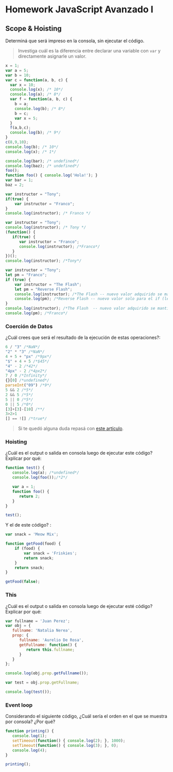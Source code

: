 
# Homework JavaScript Avanzado I

## Scope & Hoisting

Determiná que será impreso en la consola, sin ejecutar el código.

> Investiga cuál es la diferencia entre declarar una variable con `var` y directamente asignarle un valor.

```javascript
x = 1;
var a = 5;
var b = 10;
var c = function(a, b, c) {
  var x = 10;
  console.log(x); /* 10*/
  console.log(a); /* 8*/
  var f = function(a, b, c) {
    b = a;
    console.log(b); /* 8*/
    b = c;
    var x = 5;
  }
  f(a,b,c);
  console.log(b); /* 9*/
}
c(8,9,10);
console.log(b); /* 10*/
console.log(x); /* 1*/
```

```javascript
console.log(bar); /* undefined*/
console.log(baz); /* undefined*/
foo();
function foo() { console.log('Hola!'); }
var bar = 1;
baz = 2;
```

```javascript
var instructor = "Tony";
if(true) {
    var instructor = "Franco";
}
console.log(instructor); /* Franco */
```

```javascript
var instructor = "Tony";
console.log(instructor); /* Tony */
(function() {
   if(true) {
      var instructor = "Franco";
      console.log(instructor); /*Franco*/
   }
})();
console.log(instructor); /*Tony*/
```

```javascript
var instructor = "Tony";
let pm = "Franco";
if (true) {
    var instructor = "The Flash";
    let pm = "Reverse Flash";
    console.log(instructor); /*The Flash -- nuevo valor adquirido se mantiene (var)*/ 
    console.log(pm); /*Reverse Flash -- nuevo valor solo para el if (let), no sale de los corchetes*/
}
console.log(instructor); /*The Flash  -- nuevo valor adquirido se mantiene*/
console.log(pm); /*Franco*/
```
### Coerción de Datos

¿Cuál crees que será el resultado de la ejecución de estas operaciones?:

```javascript
6 / "3" /*NaN*/
"2" * "3" /*NaN*/
4 + 5 + "px" /*9px*/
"$" + 4 + 5 /*$45*/
"4" - 2 /*42*/
"4px" - 2 /*4px2*/
7 / 0 /*Infinity*/
{}[0] /*undefined*/
parseInt("09") /*9*/
5 && 2 /*5*/
2 && 5 /*5*/
5 || 0 /*5*/
0 || 5 /*0*/
[3]+[3]-[10] /**/
3>2>1 
[] == ![] /*true*/
```

> Si te quedó alguna duda repasá con [este artículo](http://javascript.info/tutorial/object-conversion).


### Hoisting

¿Cuál es el output o salida en consola luego de ejecutar este código? Explicar por qué:

```javascript
function test() {
   console.log(a); /*undefined*/
   console.log(foo());/*2*/

   var a = 1;
   function foo() {
      return 2;
   }
}

test();
```

Y el de este código? :

```javascript
var snack = 'Meow Mix';

function getFood(food) {
    if (food) {
        var snack = 'Friskies';
        return snack;
    }
    return snack;
}

getFood(false);
```


### This

¿Cuál es el output o salida en consola luego de ejecutar esté código? Explicar por qué:

```javascript
var fullname = 'Juan Perez';
var obj = {
   fullname: 'Natalia Nerea',
   prop: {
      fullname: 'Aurelio De Rosa',
      getFullname: function() {
         return this.fullname;
      }
   }
};

console.log(obj.prop.getFullname());

var test = obj.prop.getFullname;

console.log(test());
```

### Event loop

Considerando el siguiente código, ¿Cuál sería el orden en el que se muestra por consola? ¿Por qué?

```javascript
function printing() {
   console.log(1);
   setTimeout(function() { console.log(2); }, 1000);
   setTimeout(function() { console.log(3); }, 0);
   console.log(4);
}

printing();
```
